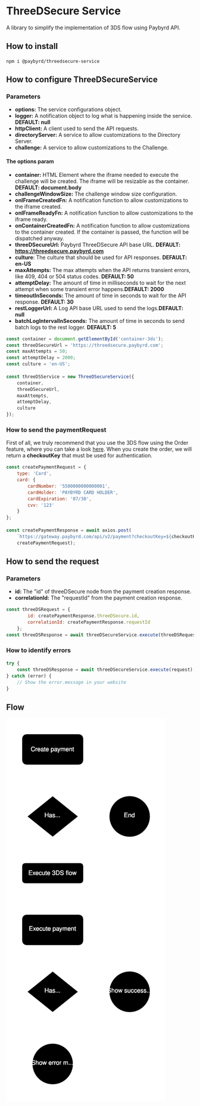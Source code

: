 # ThreeDSecure Service

A library to simplify the implementation of 3DS flow using Paybyrd API.

## How to install

```npm i @paybyrd/threedsecure-service```

## How to configure ThreeDSecureService

### Parameters

* **options:** The service configurations object.
* **logger:** A notification object to log what is happening inside the service. **DEFAULT: null**
* **httpClient:** A client used to send the API requests.
* **directoryServer:** A service to allow customizations to the Directory Server.
* **challenge:** A service to allow customizations to the Challenge.

#### The options param

* **container:** HTML Element where the iframe needed to execute the challenge will be created. The iframe will be resizable as the container. 
**DEFAULT: document.body**
* **challengeWindowSize:** The challenge window size configuration.
* **onIFrameCreatedFn:** A notification function to allow customizations to the iframe created.
* **onIFrameReadyFn:** A notification function to allow customizations to the iframe ready.
* **onContainerCreatedFn:** A notification function to allow customizations to the container created. If the container is passed, the function will be dispatched anyway.
* **threeDSecureUrl:** Paybyrd ThreeDSecure API base URL. **DEFAULT: https://threedsecure.paybyrd.com**
* **culture**: The culture that should be used for API responses. **DEFAULT: en-US**
* **maxAttempts:** The max attempts when the API returns transient errors, like 409, 404 or 504 status codes. **DEFAULT: 50**
* **attemptDelay:** The amount of time in milliseconds to wait for the next attempt when some transient error happens.**DEFAULT: 2000**
* **timeoutInSeconds:** The amount of time in seconds to wait for the API response. **DEFAULT: 30**
* **restLoggerUrl:** A Log API base URL used to send the logs.**DEFAULT: null**
* **batchLogIntervalInSeconds:** The amount of time in seconds to send batch logs to the rest logger. **DEFAULT: 5**


```js
const container = document.getElementById('container-3ds');
const threeDSecureUrl = 'https://threedsecure.paybyrd.com';
const maxAttempts = 50;
const attemptDelay = 2000;
const culture = 'en-US';

const threeDSService = new ThreeDSecureService({
    container,
    threeDSecureUrl,
    maxAttempts,
    attemptDelay,
    culture
});
```

### How to send the paymentRequest

First of all, we truly recommend that you use the 3DS flow using the Order feature, where you can take a look [here](https://docs.paybyrd.com/docs/hosted-form-v2). When you create the order, we will return a **checkoutKey** that must be used for authentication.

```js
const createPaymentRequest = {
    type: 'Card',
    card: {
        cardNumber: '5500000000000001',
        cardHolder: 'PAYBYRD CARD HOLDER',
        cardExpiration: '07/30',
        cvv: '123'
    }
};

const createPaymentResponse = await axios.post(
    `https://gateway.paybyrd.com/api/v2/payment?checkoutKey=${checkoutKey}`,
    createPaymentRequest);
```

## How to send the request

### Parameters
* **id:** The "id" of threeDSecure node from the payment creation response.
* **correlationId:** The "requestId" from the payment creation response.

```js
const threeDSRequest = {
        id: createPaymentResponse.threeDSecure.id,
        correlationId: createPaymentResponse.requestId
    };
const threeDSResponse = await threeDSecureService.execute(threeDSRequest);
```

### How to identify errors

```js
try {
    const threeDSResponse = await threeDSecureService.execute(request);
} catch (error) {
    // Show the error.message in your website
}
```

## Flow

![3DS flow](./images/3DS-flow.svg)